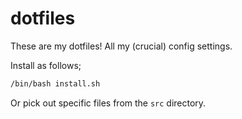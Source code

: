 # dotfiles
These are my dotfiles! All my (crucial) config settings.  

Install as follows;  
```bash
/bin/bash install.sh
```  
Or pick out specific files from the `src` directory.


